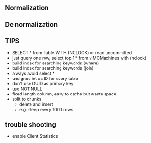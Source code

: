 ## Normalization



## De normalization



## TIPS

- SELECT * from Table WITH (NOLOCK) or read uncommitted 
- just query one row, select top 1 * from vIMCMachines with (nolock) 
- build index for searching keywords (where)
- build index for searching keywords (join)
- always avoid select *
- unsigned int as ID for every table
- don't use GUID as primary key
- use NOT NULL
- fixed length column, easy to cache but waste space
- split to chunks
  + delete and insert
  + e.g. sleep every 1000 rows


## trouble shooting

- enable Client Statistics






